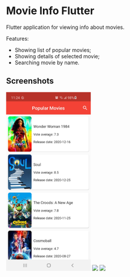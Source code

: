 # Movie Info Flutter
Flutter application for viewing info about movies.

Features:
* Showing list of popular movies;
* Showing details of selected movie;
* Searching movie by name.

## Screenshots
<p float="left">
  <img src="https://github.com/ZeynelErdiKarabulut/movie_info_flutter/blob/master/screenshots/screenshot_1.jpg" width="230"/>
  <img src="https://github.com/Sergeyzerdi/movie_info_flutter/blob/master/screenshots/screenshot_2.jpg" width="230"/>
  <img src="https://github.com/Sergeyzerdi/movie_info_flutter/blob/master/screenshots/screenshot_3.jpg" width="230"/>
</p>
